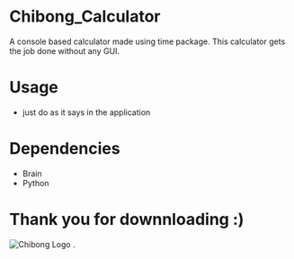 # Chibong_Calculator
A console based calculator made using time package. This calculator gets the job done without any GUI. 

# Usage
* just do as it says in the application

# Dependencies
* Brain
* Python

# Thank you for downnloading :)
![Chibong Logo](https://user-images.githubusercontent.com/102298656/165674962-f6f27bfb-6fed-4f9b-8414-b52673904322.png)
.

